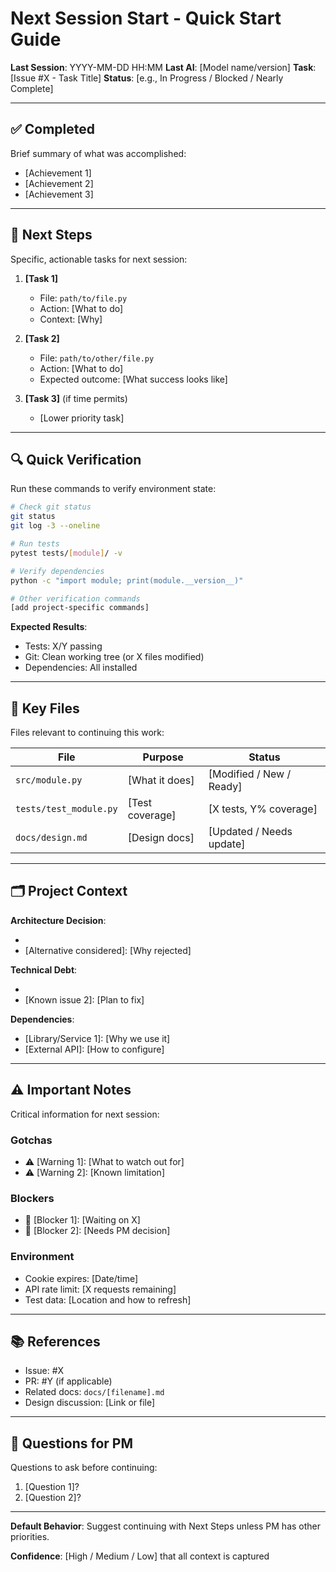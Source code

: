 # Next Session Start - Quick Start Guide

**Last Session**: YYYY-MM-DD HH:MM
**Last AI**: [Model name/version]
**Task**: [Issue #X - Task Title]
**Status**: [e.g., In Progress / Blocked / Nearly Complete]

---

## ✅ Completed

Brief summary of what was accomplished:
- [Achievement 1]
- [Achievement 2]
- [Achievement 3]

---

## 🎯 Next Steps

Specific, actionable tasks for next session:

1. **[Task 1]**
   - File: `path/to/file.py`
   - Action: [What to do]
   - Context: [Why]

2. **[Task 2]**
   - File: `path/to/other/file.py`
   - Action: [What to do]
   - Expected outcome: [What success looks like]

3. **[Task 3]** (if time permits)
   - [Lower priority task]

---

## 🔍 Quick Verification

Run these commands to verify environment state:

```bash
# Check git status
git status
git log -3 --oneline

# Run tests
pytest tests/[module]/ -v

# Verify dependencies
python -c "import module; print(module.__version__)"

# Other verification commands
[add project-specific commands]
```

**Expected Results**:
- Tests: X/Y passing
- Git: Clean working tree (or X files modified)
- Dependencies: All installed

---

## 📁 Key Files

Files relevant to continuing this work:

| File | Purpose | Status |
|------|---------|--------|
| `src/module.py` | [What it does] | [Modified / New / Ready] |
| `tests/test_module.py` | [Test coverage] | [X tests, Y% coverage] |
| `docs/design.md` | [Design docs] | [Updated / Needs update] |

---

## 🗂️ Project Context

**Architecture Decision**:
- [Key decision made]: [Reason]
- [Alternative considered]: [Why rejected]

**Technical Debt**:
- [Known issue 1]: [Workaround]
- [Known issue 2]: [Plan to fix]

**Dependencies**:
- [Library/Service 1]: [Why we use it]
- [External API]: [How to configure]

---

## ⚠️ Important Notes

Critical information for next session:

### Gotchas
- ⚠️ [Warning 1]: [What to watch out for]
- ⚠️ [Warning 2]: [Known limitation]

### Blockers
- 🚫 [Blocker 1]: [Waiting on X]
- 🚫 [Blocker 2]: [Needs PM decision]

### Environment
- Cookie expires: [Date/time]
- API rate limit: [X requests remaining]
- Test data: [Location and how to refresh]

---

## 📚 References

- Issue: #X
- PR: #Y (if applicable)
- Related docs: `docs/[filename].md`
- Design discussion: [Link or file]

---

## 💬 Questions for PM

Questions to ask before continuing:

1. [Question 1]?
2. [Question 2]?

---

**Default Behavior**: Suggest continuing with Next Steps unless PM has other priorities.

**Confidence**: [High / Medium / Low] that all context is captured
